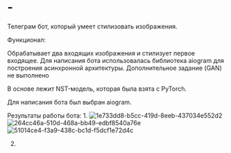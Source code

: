 # -
Телеграм бот, который умеет стилизовать изображения.

Функционал:

Обрабатывает два входящих изображения и стилизует первое входящее. 
Для написания бота использовалась библиотека aiogram для построения асинхронной архитектуры. Дополнительное задание (GAN) не выполнено

В основе лежит NST-модель, которая была взята с PyTorch.

Для написания бота был выбран aiogram.

Результаты работы бота:
1.
![1e733dd8-b5cc-419d-8eeb-437034e552d2](https://user-images.githubusercontent.com/107867306/215352236-20069710-dd48-469d-b428-80ced20ada63.jpg)
![264cc46a-510d-468a-bb49-edbf8540a76e](https://user-images.githubusercontent.com/107867306/215352240-199cac0b-ce7b-48b0-a816-80475f134ea6.jpg)
![51014ce4-f3a9-438c-bc1d-f5dcf1e72d4c](https://user-images.githubusercontent.com/107867306/215352247-721bd172-fd83-40a0-96ea-dd7cd8f5a0eb.jpg)

2.
